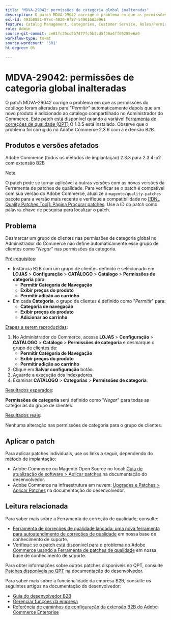 ```yaml
---
title: "MDVA-29042: permissões de categoria global inalteradas"
description: O patch MDVA-29042 corrige o problema em que as permissões do catálogo eram alteradas para "*Permitir*" automaticamente depois que um novo produto era adicionado ao catálogo compartilhado no Administrador do Commerce. Este patch está disponível quando a [Ferramenta de correções de qualidade (QPT)](/help/announcements/adobe-commerce-announcements/magento-quality-patches-released-new-tool-to-self-serve-quality-patches.md) 1.0.5 está instalada. Observe que o problema foi corrigido no Adobe Commerce 2.3.6 com a extensão B2B.
exl-id: 491b8881-87ec-4820-8f87-54961682e961
feature: Catalog Management, Categories, Customer Service, Roles/Permissions
role: Admin
source-git-commit: ce81fc35cc5b7477fc5b3cd5f36a4ff65280e6a0
workflow-type: tm+mt
source-wordcount: '501'
ht-degree: 0%

---
```


# MDVA-29042: permissões de categoria global inalteradas

O patch MDVA-29042 corrige o problema em que as permissões do catálogo foram alteradas para &quot;*Permitir*&quot; automaticamente depois que um novo produto é adicionado ao catálogo compartilhado no Administrador do Commerce. Este patch está disponível quando a variável [Ferramenta de correções de qualidade (QPT)](/help/announcements/adobe-commerce-announcements/magento-quality-patches-released-new-tool-to-self-serve-quality-patches.md) O 1.0.5 está instalado. Observe que o problema foi corrigido no Adobe Commerce 2.3.6 com a extensão B2B.

## Produtos e versões afetados

Adobe Commerce (todos os métodos de implantação) 2.3.3 para 2.3.4-p2 com extensão B2B

>[!NOTE]
>
>O patch pode se tornar aplicável a outras versões com as novas versões da Ferramenta de patches de qualidade. Para verificar se o patch é compatível com sua versão do Adobe Commerce, atualize o `magento/quality-patches` pacote para a versão mais recente e verifique a compatibilidade no [[!DNL Quality Patches Tool]: Página Procurar patches](https://devdocs.magento.com/quality-patches/tool.html#patch-grid). Use a ID do patch como palavra-chave de pesquisa para localizar o patch.

## Problema

Desmarcar um grupo de clientes nas permissões de categoria global no Administrador do Commerce não define automaticamente esse grupo de clientes como &quot;*Negar*&quot; nas permissões da categoria.

<u>Pré-requisitos</u>:

* Instância B2B com um grupo de clientes definido e selecionado em **LOJAS** > **Configuração** > **CATÁLOGO** > **Catálogo** > **Permissões de categoria** para:
   * **Permitir Categoria de Navegação**
   * **Exibir preços do produto**
   * **Permitir adição ao carrinho**
* Em cada **Categoria**, o grupo de clientes é definido como &quot;*Permitir*&quot; para:
   * **Categoria de navegação**
   * **Exibir preços do produto**
   * **Adicionar ao carrinho**

<u>Etapas a serem reproduzidas</u>:

1. No Administrador do Commerce, acesse **LOJAS** > **Configuração** > **CATÁLOGO** > **Catálogo** > **Permissões de categoria** e desmarque o grupo de clientes de:
   * **Permitir Categoria de Navegação**
   * **Exibir preços do produto**
   * **Permitir adição ao carrinho**
1. Clique em **Salvar configuração** botão.
1. Aguarde a execução dos indexadores.
1. Examinar **CATÁLOGO** > **Categorias** > **Permissões de categoria**.

<u>Resultados esperados</u>:

**Permissões de categoria** será definido como &quot;*Negar*&quot; para todas as categorias do grupo de clientes.

<u>Resultados reais</u>:

Nenhuma alteração nas permissões de categoria para o grupo de clientes.

## Aplicar o patch

Para aplicar patches individuais, use os links a seguir, dependendo do método de implantação:

* Adobe Commerce ou Magento Open Source no local: [Guia de atualização de software > Aplicar patches](https://devdocs.magento.com/guides/v2.4/comp-mgr/patching/mqp.html) na documentação do desenvolvedor.
* Adobe Commerce na infraestrutura em nuvem: [Upgrades e Patches > Aplicar Patches](https://devdocs.magento.com/cloud/project/project-patch.html) na documentação do desenvolvedor.

## Leitura relacionada

Para saber mais sobre a Ferramenta de correção de qualidade, consulte:

* [Ferramenta de correções de qualidade lançada: uma nova ferramenta para autoatendimento de correções de qualidade](/help/announcements/adobe-commerce-announcements/magento-quality-patches-released-new-tool-to-self-serve-quality-patches.md) em nossa base de conhecimento de suporte.
* [Verifique se o patch está disponível para o problema do Adobe Commerce usando a Ferramenta de patches de qualidade](/help/support-tools/patches-available-in-qpt-tool/check-patch-for-magento-issue-with-magento-quality-patches.md) em nossa base de conhecimento de suporte.

Para obter informações sobre outros patches disponíveis no QPT, consulte [Patches disponíveis no QPT](https://devdocs.magento.com/quality-patches/tool.html#patch-grid) na documentação do desenvolvedor.

Para saber mais sobre a funcionalidade da empresa B2B, consulte os seguintes artigos na documentação do desenvolvedor:

* [Guia do desenvolvedor B2B](https://devdocs.magento.com/guides/v2.4/b2b/bk-b2b.html)
* [Gerenciar funções da empresa](https://devdocs.magento.com/guides/v2.4/b2b/roles.html)
* [Referência de caminhos de configuração da extensão B2B do Adobe Commerce Enterprise](https://devdocs.magento.com/guides/v2.4/config-guide/prod/config-reference-b2b.html)
